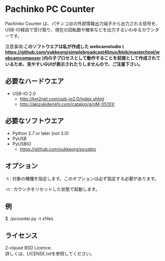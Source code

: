 Pachinko PC Counter
===================

Pachinko Counter は、パチンコ台の外部情報出力端子から出力される信号を、USB-IO経由で受け取り、現在の回転数や確率などを出力するいわゆるカウンターです。

注意事項:**このソフトウエアは私が作成した webcamstudio ( https://github.com/yukkeorg/simplebroadcast4linux/blob/master/tool/webcamcomposer )内の子プロセスとして動作することを前提として作成されているため、見やすいGUIが表示されたりしませんので、ご注意下さい。**

必要なハードウエア
-----------------
- USB-IO 2.0
  - http://km2net.com/usb-io2.0/index.shtml
  - http://akizukidenshi.com/catalog/g/gM-05131/


必要なソフトウエア
-----------------
- Python 2.7 or later (not 3.0)
- PyUSB
- PyUSBIO
  - https://github.com/yukkeorg/pyusbio

オプション
----------
-t <machine>
: 対象の機種を指定します。このオプションは必ず指定する必要があります。

-n
: カウンタをリセットした状態で起動します。

例
--
  $ ./pcounter.py -t xfiles

ライセンス
----------
2-clause BSD Licence.  
詳しくは、LICENSE.txtを参照してください。
